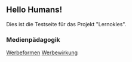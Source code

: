 ## Hello Humans!

Dies ist die Testseite für das Projekt "Lernokles". 

### Medienpädagogik
[Werbeformen](http://homepages.uni-regensburg.de/~pet17948/)
[Werbewirkung](https://lernokles.github.io/assets/Werbewirkung.pdf)
